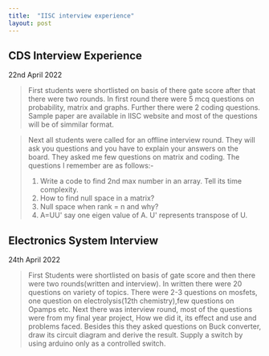 ```yaml
---
title:  "IISC interview experience"
layout: post
---
```

## CDS Interview Experience
22nd April 2022

>First students were shortlisted on basis of there gate score after that there were two rounds. In first round there were 5 mcq questions on probability, matrix and graphs. Further there were 2 coding questions. Sample paper are available in IISC website and most of the questions will be of simmilar format.

>Next all students were called for an offline interview round. They will ask you questions and you have to explain your answers on the board. They asked me few questions on matrix and coding. The questions I remember are as follows:-
>
>1. Write a code to find 2nd max number in an array. Tell its time complexity.
>2. How to find null space in a matrix?
>3. Null space when rank = n and why?
>4. A=UU' say one eigen value of A. U' represents transpose of U.

## Electronics System Interview
24th April 2022

>First Students were shortlisted on basis of gate score and then there were two rounds(written and interview). In written there were 20 questions on variety of topics. There were 2-3 questions on mosfets, one question on electrolysis(12th chemistry),few questions on Opamps etc.
> Next there was interview round, most of the questions were from my final year project, How we did it, its effect and use and problems faced. Besides this they asked questions on Buck converter, draw its circuit diagram and derive the result. Supply a switch by using arduino only as a controlled switch.
